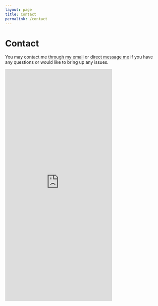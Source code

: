 ```yaml
---
layout: page
title: Contact
permalink: /contact
---
```


# Contact

You may contact me [through my email](mailto:rafiunhaque@gmail.com) or [direct message me](https://www.instagram.com/rafiun_haque/) if you have any questions or would like to bring up any issues.

<iframe src="https://assets.pinterest.com/ext/embed.html?id=914582636801060672" height="751" width="345" frameborder="0" scrolling="no" ></iframe>

